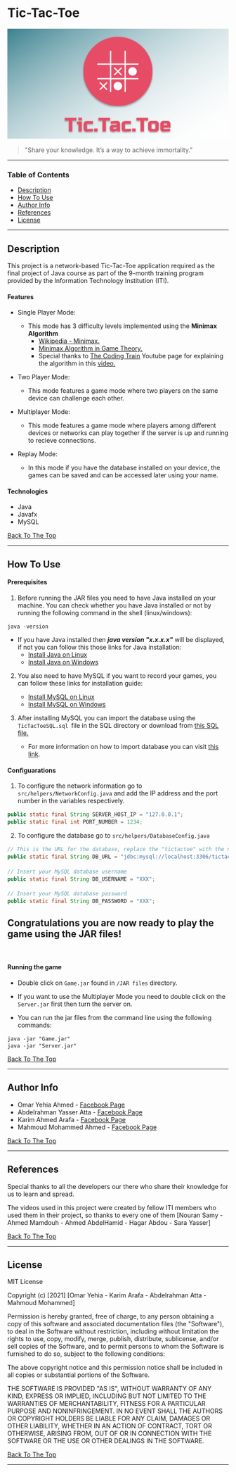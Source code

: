 # <b>Tic-Tac-Toe</b>

![Project Image](ProjectLogo.svg)

> "Share your knowledge. It’s a way to achieve immortality."

---

### <b>Table of Contents</b>

- [Description](#<b>Description</b>)
- [How To Use](#<b>how-to-use</b>)
- [Author Info](#<b>author-info</b>)
- [References](#<b>references</b>)
- [License](#<b>license</b>)

---

## <b>Description</b>

This project is a network-based Tic-Tac-Toe application required as the final project of Java course as part of the 9-month training program provided by the Information Technology Institution (ITI).

#### <b>Features</b>
- Single Player Mode:
    - This mode has 3 difficulty levels implemented using the <b>Minimax Algorithm</b>
        - [Wikipedia - Minimax.](https://en.wikipedia.org/wiki/Minimax​)
        - [Minimax Algorithm in Game Theory.](https://www.geeksforgeeks.org/minimax-algorithm-in-game-theory-set-1-introduction/)
        - Special thanks to [The Coding Train](https://www.youtube.com/channel/UCvjgXvBlbQiydffZU7m1_aw) Youtube page for explaining the algorithm in this [video.](https://www.youtube.com/watch?v=trKjYdBASyQ&t=917s&ab_channel=TheCodingTrain)

- Two Player Mode:
    - This mode features a game mode where two players on the same device can challenge each other.

- Multiplayer Mode:
    - This mode features a game mode where players among different devices or networks can play together if the server is up and running to recieve connections.

- Replay Mode:
    - In this mode if you have the database installed on your device, the games can be saved and can be accessed later using your name.

#### <b>Technologies</b>

- Java
- Javafx
- MySQL

[Back To The Top](#<b>Tic-Tac-Toe</b>)

---

## <b>How To Use</b>

#### <b>Prerequisites</b>
1. Before running the JAR files you need to have Java installed on your machine. You can check whether you have Java installed or not by running the following command in the shell (linux/windows):

```
java -version
```

- If you have Java installed then <b><i>java version "x.x.x.x"</i></b> will be displayed, if not you can follow this those links for Java installation:
    - [Install Java on Linux](https://opensource.com/article/19/11/install-java-linux)
    - [Install Java on Windows](https://www.guru99.com/install-java.html)

2. You also need to have MySQL if you want to record your games, you can follow these links for installation guide:
    - [Install MySQL on Linux](https://docs.rackspace.com/support/how-to/install-mysql-server-on-the-ubuntu-operating-system/)
    - [Install MySQL on Windows](https://www.liquidweb.com/kb/install-mysql-windows/)

3. After installing MySQL you can import the database using the `TicTacToeSQL.sql `file in the SQL directory or download from [this SQL file.](https://drive.google.com/file/d/1oQ0jXTxygBVLUtrKxozrg9yTnZgcu9yY/view?usp=sharing)
    - For more information on how to import database you can visit [this link](https://stackoverflow.com/questions/15884693/how-can-i-import-data-into-mysql-database-via-mysql-workbench).

#### <b>Configuarations</b>
1. To configure the network information go to `src/helpers/NetworkConfig.java` and add the IP address and the port number in the variables respectively.
```java
public static final String SERVER_HOST_IP = "127.0.0.1";
public static final int PORT_NUMBER = 1234;
```

2. To configure the database go to `src/helpers/DatabaseConfig.java`
```java
// This is the URL for the database, replace the "tictactoe" with the name you gave your schema
public static final String DB_URL = "jdbc:mysql://localhost:3306/tictactoe";

// Insert your MySQL database username
public static final String DB_USERNAME = "XXX";

// Insert your MySQL database password
public static final String DB_PASSWORD = "XXX";
```
<b>Congratulations you are now ready to play the game using the JAR files!</b>
-
<br>


#### <b>Running the game</b>
- Double click on `Game.jar` found in `/JAR files` directory.

- If you want to use the Multiplayer Mode you need to double click on the `Server.jar` first then turn the server on.

- You can run the jar files from the command line using the following commands:
```
java -jar "Game.jar"
java -jar "Server.jar"
```

[Back To The Top](#<b>Tic-Tac-Toe</b>)

---

## <b>Author Info</b>

- Omar Yehia Ahmed - [Facebook Page](https://www.facebook.com/ramo.yehia)
- Abdelrahman Yasser Atta - [Facebook Page](https://www.facebook.com/abdelrhman.yasser)
- Karim Ahmed Arafa - [Facebook Page](https://www.facebook.com/profile.php?id=1808863929)
- Mahmoud Mohammed Ahmed - [Facebook Page](https://www.facebook.com/profile.php?id=100001785838998)

[Back To The Top](#<b>Tic-Tac-Toe</b>)

---

## <b>References</b>

Special thanks to all the developers our there who share their knowledge for us to learn and spread.

The videos used in this project were created by fellow ITI members who used them in their project, so thanks to every one of them [Nouran Samy - Ahmed Mamdouh - Ahmed AbdelHamid - Hagar Abdou  - Sara Yasser]

[Back To The Top](#<b>Tic-Tac-Toe</b>)

---

## <b>License</b>

MIT License

Copyright (c) [2021] [Omar Yehia - Karim Arafa - Abdelrahman Atta - Mahmoud Mohammed]

Permission is hereby granted, free of charge, to any person obtaining a copy
of this software and associated documentation files (the "Software"), to deal
in the Software without restriction, including without limitation the rights
to use, copy, modify, merge, publish, distribute, sublicense, and/or sell
copies of the Software, and to permit persons to whom the Software is
furnished to do so, subject to the following conditions:

The above copyright notice and this permission notice shall be included in all
copies or substantial portions of the Software.

THE SOFTWARE IS PROVIDED "AS IS", WITHOUT WARRANTY OF ANY KIND, EXPRESS OR
IMPLIED, INCLUDING BUT NOT LIMITED TO THE WARRANTIES OF MERCHANTABILITY,
FITNESS FOR A PARTICULAR PURPOSE AND NONINFRINGEMENT. IN NO EVENT SHALL THE
AUTHORS OR COPYRIGHT HOLDERS BE LIABLE FOR ANY CLAIM, DAMAGES OR OTHER
LIABILITY, WHETHER IN AN ACTION OF CONTRACT, TORT OR OTHERWISE, ARISING FROM,
OUT OF OR IN CONNECTION WITH THE SOFTWARE OR THE USE OR OTHER DEALINGS IN THE
SOFTWARE.

[Back To The Top](#<b>Tic-Tac-Toe</b>)

---

